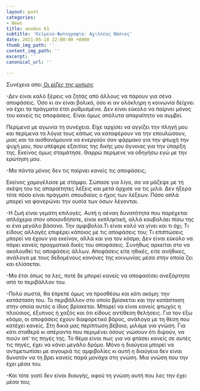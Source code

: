 ```yaml
---
layout: post
categories:
- News
title: anodus 61
subtitle: 'Κείμενο-Φωτογραφία: Αχιλλέας Νάσιος'
date: 2021-05-18 22:00:00 +0000
thumb_img_path: ''
content_img_path: ''
excerpt: ''
canonical_url: ''

---
```

Συνέχεια απο:<a href="https://hocusphotus.com/posts/anodus-60/" target="blank"> Οι ρίζες της μνήμης</a>

\-Δεν είναι καλό ξέρεις να ζητάς από άλλους να πάρουν για σένα αποφάσεις. Όσο κι αν είναι βολικό, όσο κι αν ολόκληρη η κοινωνία δείχνει να έχει τα πράγματα έτσι ρυθμισμένα. Δεν είναι εύκολο να παίρνει μόνος του κανείς τις αποφάσεις. Είναι όμως απόλυτα απαραίτητο να συμβεί.

Περίμενα με αγωνία τη συνέχεια. Είχε αρχίσει να αγγίζει την πληγή μου και περίμενα τα λόγια τους κάπως να καταφέρουν να την επουλώσουν, μιας και τα αισθανόμουνα να ενεργούν σαν φάρμακο για την φτωχή την ψυχή μου, που υπέφερε εξαιτίας της δικής μου άγνοιας για την ύπαρξη της. Εκείνος όμως σταμάτησε. Θαρρώ περίμενε να οδηγήσω εγώ με την ερώτηση μου.

\-Μα πάντα μόνος δεν τις παίρνει κανείς τις αποφάσεις;

Εκείνος χαμογέλασε με στόμφο. Σώπασε για λίγο, σα να μάζεψε με τη σκέψη του τις απαραίτητες λέξεις και μετά άρχισε να τις μιλά. Δεν ήξερα τότε πόσο είναι πράγματι σπουδαίος ο ήχος των λέξεων. Πόσο απλά μπορεί να φανερώνει την ουσία των όσων λέγονται.

\-Η ζωή είναι γεμάτη επιλογές. Αυτή η αέναη δυνατότητα που παρέχεται απλόχερα στον οποιονδήποτε, είναι εκπληκτική, αλλά κουβαλάει πίσω της κι ένα μεγάλο βάσανο. Την αμφιβολία.Τι είναι καλό να γίνει και τι όχι; Τι είδους αλλαγές επιφέρει κάποιος με τις αποφάσεις του; Τι επιπτώσεις μπορεί να έχουν για εκείνον, αλλά και για τον κόσμο; Δεν είναι εύκολο να πάρει κανείς πραγματικά δικές του αποφάσεις. Συνήθως αρκείται στο να ακολουθεί τις αποφάσεις άλλων. Αποφάσεις είτε ηθικές, είτε ανήθικες, ανάλογα με τους δεδομένους κανόνες της κοινωνίας μέσα στην οποία ζει και ελίσσεται.

\-Μα έτσι όπως τα λες, ποτέ δε μπορεί κανείς να αποφασίσει ανεξάρτητα από το περιβάλλον του.

\-Πολύ σωστά, θα έπρεπε όμως να προσθέσω και κάτι ακόμη: την κατάσταση του. Το περιβάλλον στο οποίο βρίσκεται και την κατάσταση στην οποία αυτός ο ίδιος βρίσκεται. Μπορεί να είναι κανείς φτωχός η πλούσιος, έξυπνος ή χαζός και ότι είδους αντίθεση θελήσεις. Για τον έξω κόσμο, οι αποφάσεις έχουν διαφορετικό βάρος, ανάλογα με τη θέση που κατέχει κανείς. Στη δικιά μας περίπτωση βέβαια, μιλάμε για γνώση. Για κάτι σταθερό κι απέραντο που περιμένει όσους νιώσουν ότι διψούν, να πιούν απ’ τις πηγές της. Το θέμα είναι πως για να φτάσει κανείς σε αυτές τις πηγές, έχει να κάνει μεγάλο δρόμο. Μόνο η διαύγεια μπορεί να αντιμετωπίσει με σιγουριά τις αμφιβολίες κι αυτή η διαύγεια δεν είναι δυνατόν να τη βρει κανείς παρά μονάχα στη γνώση. Μια γνώση που την έχει μέσα του.

\-Και τότε γιατί δεν είναι διαυγής, αφού τη γνώση αυτή που λες την έχει μέσα του;